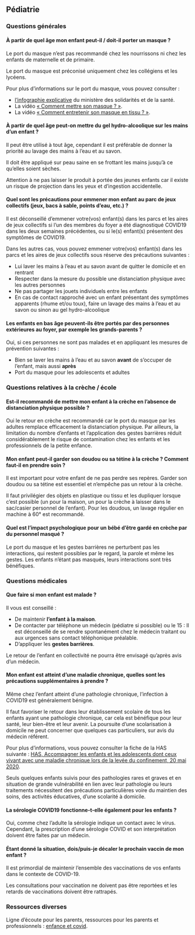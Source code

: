 ## Pédiatrie

<div class="conseils">

### Questions générales

#### À partir de quel âge mon enfant peut-il / doit-il porter un masque ?

Le port du masque n’est pas recommandé chez les nourrissons ni chez les enfants de maternelle et de primaire. 

Le port du masque est préconisé uniquement chez les collégiens et les lycéens.

Pour plus d’informations sur le port du masque, vous pouvez consulter :

* [l’infographie explicative](https://solidarites-sante.gouv.fr/IMG/pdf/affiche_masque_mode_d_emploi.pdf) du ministère des solidarités et de la santé.
* La vidéo [« Comment mettre son masque ? »](https://www.youtube.com/watch?v=1bEzmzdHvJw).
* La vidéo [« Comment entretenir son masque en tissu ? »](https://www.youtube.com/watch?v=ZoryOURBGkE).


#### À partir de quel âge peut-on mettre du gel hydro-alcoolique sur les mains d’un enfant ?

Il peut être utilisé à tout âge, cependant il est préférable de donner la priorité au lavage des mains à l’eau et au savon.

Il doit être appliqué sur peau saine en se frottant les mains jusqu’à ce qu’elles soient sèches.

Attention à ne pas laisser le produit à portée des jeunes enfants car il existe un risque de projection dans les yeux et d’ingestion accidentelle. 


#### Quel sont les précautions pour emmener mon enfant au parc de jeux collectifs (jeux, bacs à sable, points d’eau, etc.) ?

Il est déconseillé d’emmener votre(vos) enfant(s) dans les parcs et les aires de jeux collectifs si l’un des membres du foyer a été diagnostiqué COVID19 dans les deux semaines précédentes, ou si le(s) enfant(s) présentent des symptômes de COVID19.

Dans les autres cas, vous pouvez emmener votre(vos) enfant(s) dans les parcs et les aires de jeux collectifs sous réserve des précautions suivantes :

* Lui laver les mains à l’eau et au savon avant de quitter le domicile et en rentrant
* Respecter dans la mesure du possible une distanciation physique avec les autres personnes
* Ne pas partager les jouets individuels entre les enfants
* En cas de contact rapproché avec un enfant présentant des symptômes apparents (rhume et/ou toux), faire un lavage des mains à l’eau et au savon ou sinon au gel hydro-alcoolique


#### Les enfants en bas âge peuvent-ils être portés par des personnes extérieures au foyer, par exemple les grands-parents ?

Oui, si ces personnes ne sont pas malades et en appliquant les mesures de prévention suivantes :

* Bien se laver les mains à l’eau et au savon **avant** de s’occuper de l’enfant, mais aussi **après**
* Port du masque pour les adolescents et adultes

</div>

<div id="conseils-pediatrie-ecole" class="conseils">

### Questions relatives à la crèche / école

#### Est-il recommandé de mettre mon enfant à la crèche en l’absence de distanciation physique possible ?

Oui le retour en crèche est recommandé car le port du masque par les adultes remplace efficacement la distanciation physique. Par ailleurs, la limitation du nombre d’enfants et l’application des gestes barrières réduit considérablement le risque de contamination chez les enfants et les professionnels de la petite enfance. 


#### Mon enfant peut-il garder son doudou ou sa tétine à la crèche ? Comment faut-il en prendre soin ?

Il est important pour votre enfant de ne pas perdre ses repères. Garder son doudou ou sa tétine est essentiel et n’empêche pas un retour à la crèche.

Il faut privilégier des objets en plastique ou tissu et les dupliquer lorsque c’est possible (un pour la maison, un pour la crèche à laisser dans le sac/casier personnel de l’enfant). Pour les doudous, un lavage régulier en machine à 60° est recommandé.


#### Quel est l’impact psychologique pour un bébé d’être gardé en crèche par du personnel masqué ? 

Le port du masque et les gestes barrières ne perturbent pas les interactions, qui restent possibles par le regard, la parole et même les gestes. Les enfants n’étant pas masqués, leurs interactions sont très bénéfiques.

</div>

<div class="conseils">

### Questions médicales

#### Que faire si mon enfant est malade ?

Il vous est conseillé :

* De maintenir **l’enfant à la maison**.
* De contacter par téléphone un médecin (pédiatre si possible) ou le 15 : Il est déconseillé de se rendre spontanément chez le médecin traitant ou aux urgences sans contact téléphonique préalable.
* D’appliquer les **gestes barrières**.

Le retour de l’enfant en collectivité ne pourra être envisagé qu’après avis d’un médecin.


#### Mon enfant est atteint d’une maladie chronique, quelles sont les précautions supplémentaires à prendre ?

Même chez l’enfant atteint d’une pathologie chronique, l’infection à COVID19 est généralement bénigne. 

Il faut favoriser le retour dans leur établissement scolaire de tous les enfants ayant une pathologie chronique, car cela est bénéfique pour leur santé, leur bien-être et leur avenir. La poursuite d’une scolarisation à domicile ne peut concerner que quelques cas particuliers, sur avis du médecin référent.

Pour plus d’informations, vous pouvez consulter la fiche de la HAS suivante : [HAS, Accompagner les enfants et les adolescents dont ceux vivant avec une maladie chronique lors de la levée du confinement, 20 mai 2020](https://www.has-sante.fr/jcms/p_3185131/fr/accompagner-les-enfants-et-les-adolescents-dont-ceux-vivant-avec-une-maladie-chronique-lors-de-la-levee-du-confinement).

Seuls quelques enfants suivis pour des pathologies rares et graves et en situation de grande vulnérabilité en lien avec leur pathologie ou leurs traitements nécessitent des précautions particulières voire du maintien des soins, des activités éducatives, d’une scolarité à domicile.


####  La sérologie COVID19 fonctionne-t-elle également pour les enfants ?

Oui, comme chez l’adulte la sérologie indique un contact avec le virus. Cependant, la prescription d’une sérologie COVID et son interprétation doivent être faites par un médecin. 


#### Étant donné la situation, dois/puis-je décaler le prochain vaccin de mon enfant ?

Il est primordial de maintenir l’ensemble des vaccinations de vos enfants dans le contexte de COVID-19.

Les consultations pour vaccination ne doivent pas être reportées et les retards de vaccinations doivent être rattrapés. 
 
</div>

<div class="conseils">

### Ressources diverses

Ligne d’écoute pour les parents, ressources pour les parents et professionnels : [enfance et covid](http://www.enfance-et-covid.org/).

</div>
